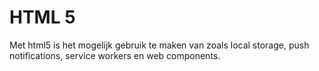 # HTML 5 #
Met html5 is het mogelijk gebruik te maken van zoals local storage, push notifications, service workers en web components.
